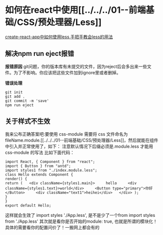 # 如何在react中使用[[../../../01--前端基础/CSS/预处理器/Less]]

[create-react-app中如何使用less,手把手教会less的用法](../../../%E5%89%AA%E8%97%8F/react/create-react-app%E4%B8%AD%E5%A6%82%E4%BD%95%E4%BD%BF%E7%94%A8less%2C%E6%89%8B%E6%8A%8A%E6%89%8B%E6%95%99%E4%BC%9Aless%E7%9A%84%E7%94%A8%E6%B3%95.md)

## 解决npm run eject报错

**报错原因**
git问题，你的版本库有未提交的文件，因为reject后会多出来一些文件。为了不影响。你应该把这些文件加到ignore里或者删掉。

**错误处理**

```JSX
git init
git add .
git commit -m 'save'
npm run eject

```

## 关于样式不生效

我来公布正确答案吧:要使用 css-module 需要将 css 文件命名为fileName.module.[[../../../01--前端基础/CSS/预处理器/Less]]，然后就能在组件中引入并正常使用了，如下：
注意默认情况下后缀必须是.module.less 才能用 css-module 的写法
比如下面代码：

```JSX
import React, { Component } from "react";
import { Button } from "antd";
import styles1 from "./index.module.less";
class Hello extends Component {
render() {
return (   <div className={styles1.main}>     hello     <div className={styles1.text}>world</div>     <Button type="primary">你好</Button>     <div className="text1">heihei</div>   </div> );
}
}
export default Hello;
```

这样就会生效了
import styles './App.less', 是不是少了一个from
import styles from './App.less'
其次就是看你是否开始的module: true, 也就是所谓的模块化！具体的需要看你的配置问价了！一搬网上都会有的